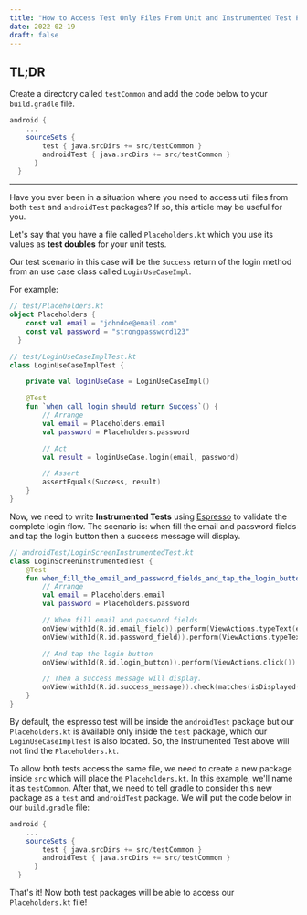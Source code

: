 ```yaml
---
title: "How to Access Test Only Files From Unit and Instrumented Test Packages"
date: 2022-02-19
draft: false 
---
```


## TL;DR

Create a directory called `testCommon` and add the code below to your `build.gradle` file.

```groovy
android {
    ...
    sourceSets {
        test { java.srcDirs += src/testCommon }
        androidTest { java.srcDirs += src/testCommon }
      }
  }
```

--- 

Have you ever been in a situation where you need to access util files from both `test`
and `androidTest` packages? If so, this article may be useful for you.

Let's say that you have a file called `Placeholders.kt` which you use its values
as **test doubles** for your unit tests. 

Our test scenario in this case will be the `Success` return of the login method from an 
use case class called `LoginUseCaseImpl`.

For example:

```kotlin
// test/Placeholders.kt
object Placeholders {
    const val email = "johndoe@email.com"
    const val password = "strongpassword123"
  }

// test/LoginUseCaseImplTest.kt
class LoginUseCaseImplTest {

    private val loginUseCase = LoginUseCaseImpl()

    @Test
    fun `when call login should return Success`() {
        // Arrange
        val email = Placeholders.email
        val password = Placeholders.password

        // Act
        val result = loginUseCase.login(email, password)

        // Assert
        assertEquals(Success, result)
    }
}
```

Now, we need to write **Instrumented Tests** using [Espresso](https://developer.android.com/training/testing/espresso/)
to validate the complete login flow. The scenario is: when fill the email and password fields and tap the login button 
then a success message will display.

```kotlin
// androidTest/LoginScreenInstrumentedTest.kt 
class LoginScreenInstrumentedTest {
    @Test
    fun when_fill_the_email_and_password_fields_and_tap_the_login_button_then_a_success_message_will_display() {
        // Arrange
        val email = Placeholders.email
        val password = Placeholders.password

        // When fill email and password fields
        onView(withId(R.id.email_field)).perform(ViewActions.typeText(email))
        onView(withId(R.id.password_field)).perform(ViewActions.typeText(password))

        // And tap the login button
        onView(withId(R.id.login_button)).perform(ViewActions.click())

        // Then a success message will display.
        onView(withId(R.id.success_message)).check(matches(isDisplayed()))
    }
}
```

By default, the espresso test will be inside the `androidTest` package but our `Placeholders.kt` 
is available only inside the `test` package, which our `LoginUseCaseImplTest` is also located.
So, the Instrumented Test above will not find the `Placeholders.kt`.

To allow both tests access the same file, we need to create a new package inside `src` which will place the `Placeholders.kt`.
In this example, we'll name it as `testCommon`. After that, we need to tell gradle to consider this new package
as a `test` and `androidTest` package. We will put the code below in our `build.gradle` file:

```groovy
android {
    ...
    sourceSets {
        test { java.srcDirs += src/testCommon }
        androidTest { java.srcDirs += src/testCommon }
      }
  }
```

That's it! Now both test packages will be able to access our `Placeholders.kt` file!